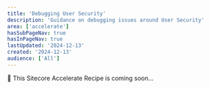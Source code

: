 ```yaml
---
title: 'Debugging User Security'
description: 'Guidance on debugging issues around User Security'
area: ['accelerate']
hasSubPageNav: true
hasInPageNav: true
lastUpdated: '2024-12-13'
created: '2024-12-13'
audience: ['All']
---
```


🚀 This Sitecore Accelerate Recipe is coming soon...
